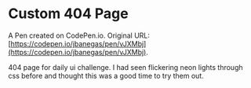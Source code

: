 # Custom 404 Page

A Pen created on CodePen.io. Original URL: [https://codepen.io/jbanegas/pen/vJXMbj](https://codepen.io/jbanegas/pen/vJXMbj).

404 page for daily ui challenge. I had seen flickering neon lights through css before and thought this was a good time to try them out.